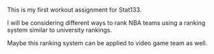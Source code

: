 This is my first workout assignment for Stat133.

I will be considering different ways to rank NBA teams using a ranking system similar to university rankings.

Maybe this ranking system can be applied to video game team as well.